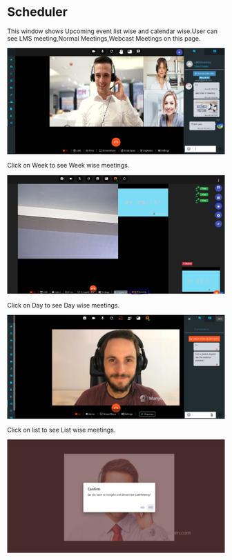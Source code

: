 # Scheduler

This window shows Upcoming event list wise and calendar wise.User can see LMS meeting,Normal Meetings,Webcast Meetings on this page.

![](../../.gitbook/assets/image%20%28188%29.png)

Click on Week to see Week wise meetings.

![](../../.gitbook/assets/image%20%2869%29.png)

Click on Day to see Day wise meetings.

![](../../.gitbook/assets/image%20%28142%29.png)

Click on list to see List wise meetings.

![](../../.gitbook/assets/image%20%28149%29.png)

